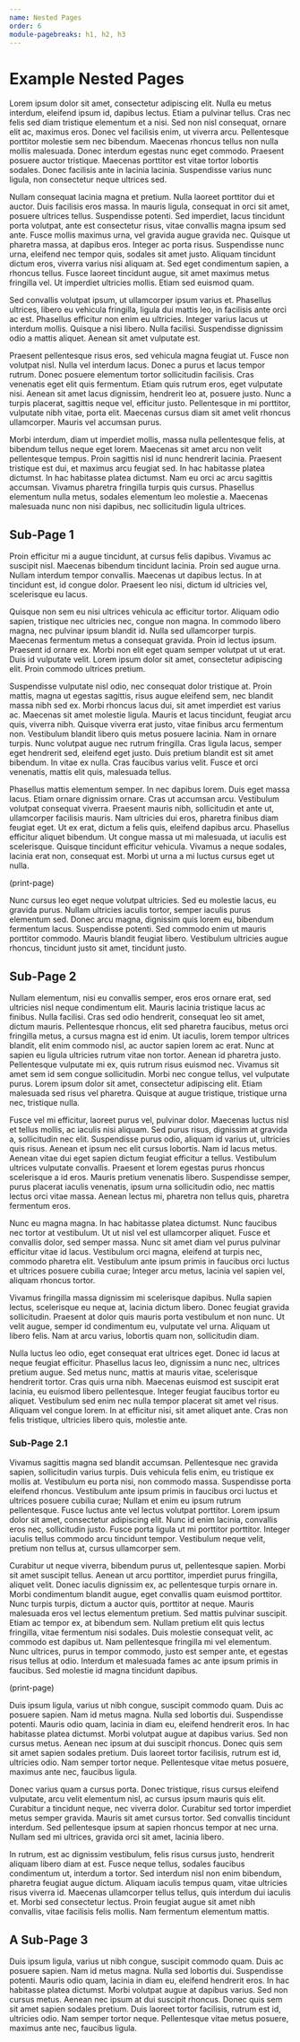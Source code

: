 ```yaml
---
name: Nested Pages
order: 6
module-pagebreaks: h1, h2, h3
---
```


# Example Nested Pages

Lorem ipsum dolor sit amet, consectetur adipiscing elit. Nulla eu metus interdum, eleifend ipsum id, dapibus lectus. Etiam a pulvinar tellus. Cras nec felis sed diam tristique elementum et a nisi. Sed non nisl consequat, ornare elit ac, maximus eros. Donec vel facilisis enim, ut viverra arcu. Pellentesque porttitor molestie sem nec bibendum. Maecenas rhoncus tellus non nulla mollis malesuada. Donec interdum egestas nunc eget commodo. Praesent posuere auctor tristique. Maecenas porttitor est vitae tortor lobortis sodales. Donec facilisis ante in lacinia lacinia. Suspendisse varius nunc ligula, non consectetur neque ultrices sed.

Nullam consequat lacinia magna et pretium. Nulla laoreet porttitor dui et auctor. Duis facilisis eros massa. In mauris ligula, consequat in orci sit amet, posuere ultrices tellus. Suspendisse potenti. Sed imperdiet, lacus tincidunt porta volutpat, ante est consectetur risus, vitae convallis magna ipsum sed ante. Fusce mollis maximus urna, vel gravida augue gravida nec. Quisque ut pharetra massa, at dapibus eros. Integer ac porta risus. Suspendisse nunc urna, eleifend nec tempor quis, sodales sit amet justo. Aliquam tincidunt dictum eros, viverra varius nisi aliquam at. Sed eget condimentum sapien, a rhoncus tellus. Fusce laoreet tincidunt augue, sit amet maximus metus fringilla vel. Ut imperdiet ultricies mollis. Etiam sed euismod quam.

Sed convallis volutpat ipsum, ut ullamcorper ipsum varius et. Phasellus ultrices, libero eu vehicula fringilla, ligula dui mattis leo, in facilisis ante orci ac est. Phasellus efficitur non enim eu ultricies. Integer varius lacus ut interdum mollis. Quisque a nisi libero. Nulla facilisi. Suspendisse dignissim odio a mattis aliquet. Aenean sit amet vulputate est.

Praesent pellentesque risus eros, sed vehicula magna feugiat ut. Fusce non volutpat nisl. Nulla vel interdum lacus. Donec a purus et lacus tempor rutrum. Donec posuere elementum tortor sollicitudin facilisis. Cras venenatis eget elit quis fermentum. Etiam quis rutrum eros, eget vulputate nisi. Aenean sit amet lacus dignissim, hendrerit leo at, posuere justo. Nunc a turpis placerat, sagittis neque vel, efficitur justo. Pellentesque in mi porttitor, vulputate nibh vitae, porta elit. Maecenas cursus diam sit amet velit rhoncus ullamcorper. Mauris vel accumsan purus.

Morbi interdum, diam ut imperdiet mollis, massa nulla pellentesque felis, at bibendum tellus neque eget lorem. Maecenas sit amet arcu non velit pellentesque tempus. Proin sagittis nisl id nunc hendrerit lacinia. Praesent tristique est dui, et maximus arcu feugiat sed. In hac habitasse platea dictumst. In hac habitasse platea dictumst. Nam eu orci ac arcu sagittis accumsan. Vivamus pharetra fringilla turpis quis cursus. Phasellus elementum nulla metus, sodales elementum leo molestie a. Maecenas malesuada nunc non nisi dapibus, nec sollicitudin ligula ultrices.

## Sub-Page 1

Proin efficitur mi a augue tincidunt, at cursus felis dapibus. Vivamus ac suscipit nisl. Maecenas bibendum tincidunt lacinia. Proin sed augue urna. Nullam interdum tempor convallis. Maecenas ut dapibus lectus. In at tincidunt est, id congue dolor. Praesent leo nisi, dictum id ultricies vel, scelerisque eu lacus.

Quisque non sem eu nisi ultrices vehicula ac efficitur tortor. Aliquam odio sapien, tristique nec ultricies nec, congue non magna. In commodo libero magna, nec pulvinar ipsum blandit id. Nulla sed ullamcorper turpis. Maecenas fermentum metus a consequat gravida. Proin id lectus ipsum. Praesent id ornare ex. Morbi non elit eget quam semper volutpat ut ut erat. Duis id vulputate velit. Lorem ipsum dolor sit amet, consectetur adipiscing elit. Proin commodo ultrices pretium.

Suspendisse vulputate nisl odio, nec consequat dolor tristique at. Proin mattis, magna ut egestas sagittis, risus augue eleifend sem, nec blandit massa nibh sed ex. Morbi rhoncus lacus dui, sit amet imperdiet est varius ac. Maecenas sit amet molestie ligula. Mauris et lacus tincidunt, feugiat arcu quis, viverra nibh. Quisque viverra erat justo, vitae finibus arcu fermentum non. Vestibulum blandit libero quis metus posuere lacinia. Nam in ornare turpis. Nunc volutpat augue nec rutrum fringilla. Cras ligula lacus, semper eget hendrerit sed, eleifend eget justo. Duis pretium blandit est sit amet bibendum. In vitae ex nulla. Cras faucibus varius velit. Fusce et orci venenatis, mattis elit quis, malesuada tellus.

Phasellus mattis elementum semper. In nec dapibus lorem. Duis eget massa lacus. Etiam ornare dignissim ornare. Cras ut accumsan arcu. Vestibulum volutpat consequat viverra. Praesent mauris nibh, sollicitudin et ante ut, ullamcorper facilisis mauris. Nam ultricies dui eros, pharetra finibus diam feugiat eget. Ut ex erat, dictum a felis quis, eleifend dapibus arcu. Phasellus efficitur aliquet bibendum. Ut congue massa ut mi malesuada, ut iaculis est scelerisque. Quisque tincidunt efficitur vehicula. Vivamus a neque sodales, lacinia erat non, consequat est. Morbi ut urna a mi luctus cursus eget ut nulla.

(print-page)

Nunc cursus leo eget neque volutpat ultricies. Sed eu molestie lacus, eu gravida purus. Nullam ultricies iaculis tortor, semper iaculis purus elementum sed. Donec arcu magna, dignissim quis lorem eu, bibendum fermentum lacus. Suspendisse potenti. Sed commodo enim ut mauris porttitor commodo. Mauris blandit feugiat libero. Vestibulum ultricies augue rhoncus, tincidunt justo sit amet, tincidunt justo.

## Sub-Page 2

Nullam elementum, nisi eu convallis semper, eros eros ornare erat, sed ultricies nisl neque condimentum elit. Mauris lacinia tristique lacus ac finibus. Nulla facilisi. Cras sed odio hendrerit, consequat leo sit amet, dictum mauris. Pellentesque rhoncus, elit sed pharetra faucibus, metus orci fringilla metus, a cursus magna est id enim. Ut iaculis, lorem tempor ultrices blandit, elit enim commodo nisl, ac auctor sapien lorem ac erat. Nunc at sapien eu ligula ultricies rutrum vitae non tortor. Aenean id pharetra justo. Pellentesque vulputate mi ex, quis rutrum risus euismod nec. Vivamus sit amet sem id sem congue sollicitudin. Morbi nec congue tellus, vel vulputate purus. Lorem ipsum dolor sit amet, consectetur adipiscing elit. Etiam malesuada sed risus vel pharetra. Quisque at augue tristique, tristique urna nec, tristique nulla.

Fusce vel mi efficitur, laoreet purus vel, pulvinar dolor. Maecenas luctus nisl et tellus mollis, ac iaculis nisi aliquam. Sed purus risus, dignissim at gravida a, sollicitudin nec elit. Suspendisse purus odio, aliquam id varius ut, ultricies quis risus. Aenean et ipsum nec elit cursus lobortis. Nam id lacus metus. Aenean vitae dui eget sapien dictum feugiat efficitur a tellus. Vestibulum ultrices vulputate convallis. Praesent et lorem egestas purus rhoncus scelerisque a id eros. Mauris pretium venenatis libero. Suspendisse semper, purus placerat iaculis venenatis, ipsum urna sollicitudin odio, nec mattis lectus orci vitae massa. Aenean lectus mi, pharetra non tellus quis, pharetra fermentum eros.

Nunc eu magna magna. In hac habitasse platea dictumst. Nunc faucibus nec tortor at vestibulum. Ut ut nisl vel est ullamcorper aliquet. Fusce et convallis dolor, sed semper massa. Nunc sit amet diam vel purus pulvinar efficitur vitae id lacus. Vestibulum orci magna, eleifend at turpis nec, commodo pharetra elit. Vestibulum ante ipsum primis in faucibus orci luctus et ultrices posuere cubilia curae; Integer arcu metus, lacinia vel sapien vel, aliquam rhoncus tortor.

Vivamus fringilla massa dignissim mi scelerisque dapibus. Nulla sapien lectus, scelerisque eu neque at, lacinia dictum libero. Donec feugiat gravida sollicitudin. Praesent at dolor quis mauris porta vestibulum et non nunc. Ut velit augue, semper id condimentum eu, vulputate vel urna. Aliquam ut libero felis. Nam at arcu varius, lobortis quam non, sollicitudin diam.

Nulla luctus leo odio, eget consequat erat ultrices eget. Donec id lacus at neque feugiat efficitur. Phasellus lacus leo, dignissim a nunc nec, ultrices pretium augue. Sed metus nunc, mattis at mauris vitae, scelerisque hendrerit tortor. Cras quis urna nibh. Maecenas euismod est suscipit erat lacinia, eu euismod libero pellentesque. Integer feugiat faucibus tortor eu aliquet. Vestibulum sed enim nec nulla tempor placerat sit amet vel risus. Aliquam vel congue lorem. In at efficitur nisi, sit amet aliquet ante. Cras non felis tristique, ultricies libero quis, molestie ante.

### Sub-Page 2.1

Vivamus sagittis magna sed blandit accumsan. Pellentesque nec gravida sapien, sollicitudin varius turpis. Duis vehicula felis enim, eu tristique ex mollis at. Vestibulum eu porta nisi, non commodo massa. Suspendisse porta eleifend rhoncus. Vestibulum ante ipsum primis in faucibus orci luctus et ultrices posuere cubilia curae; Nullam et enim eu ipsum rutrum pellentesque. Fusce luctus ante vel lectus volutpat porttitor. Lorem ipsum dolor sit amet, consectetur adipiscing elit. Nunc id enim lacinia, convallis eros nec, sollicitudin justo. Fusce porta ligula ut mi porttitor porttitor. Integer iaculis tellus commodo arcu tincidunt tempor. Vestibulum neque velit, pretium non tellus at, cursus ullamcorper sem.

Curabitur ut neque viverra, bibendum purus ut, pellentesque sapien. Morbi sit amet suscipit tellus. Aenean ut arcu porttitor, imperdiet purus fringilla, aliquet velit. Donec iaculis dignissim ex, ac pellentesque turpis ornare in. Morbi condimentum blandit augue, eget convallis quam euismod porttitor. Nunc turpis turpis, dictum a auctor quis, porttitor at neque. Mauris malesuada eros vel lectus elementum pretium. Sed mattis pulvinar suscipit. Etiam ac tempor ex, at bibendum sem. Nullam pretium elit quis lectus fringilla, vitae fermentum nisi sodales. Duis molestie consequat velit, ac commodo est dapibus ut. Nam pellentesque fringilla mi vel elementum. Nunc ultrices, purus in tempor commodo, justo est semper ante, et egestas risus tellus at odio. Interdum et malesuada fames ac ante ipsum primis in faucibus. Sed molestie id magna tincidunt dapibus.

(print-page)

Duis ipsum ligula, varius ut nibh congue, suscipit commodo quam. Duis ac posuere sapien. Nam id metus magna. Nulla sed lobortis dui. Suspendisse potenti. Mauris odio quam, lacinia in diam eu, eleifend hendrerit eros. In hac habitasse platea dictumst. Morbi volutpat augue at dapibus varius. Sed non cursus metus. Aenean nec ipsum at dui suscipit rhoncus. Donec quis sem sit amet sapien sodales pretium. Duis laoreet tortor facilisis, rutrum est id, ultricies odio. Nam semper tortor neque. Pellentesque vitae metus posuere, maximus ante nec, faucibus ligula.

Donec varius quam a cursus porta. Donec tristique, risus cursus eleifend vulputate, arcu velit elementum nisl, ac cursus ipsum mauris quis elit. Curabitur a tincidunt neque, nec viverra dolor. Curabitur sed tortor imperdiet metus semper gravida. Mauris sit amet cursus tortor. Sed convallis tincidunt interdum. Sed pellentesque ipsum at sapien rhoncus tempor at nec urna. Nullam sed mi ultrices, gravida orci sit amet, lacinia libero.

In rutrum, est ac dignissim vestibulum, felis risus cursus justo, hendrerit aliquam libero diam at est. Fusce neque tellus, sodales faucibus condimentum ut, interdum a tortor. Sed interdum nisl non enim bibendum, pharetra feugiat augue dictum. Aliquam iaculis tempus quam, vitae ultricies risus viverra id. Maecenas ullamcorper tellus tellus, quis interdum dui iaculis et. Morbi sed consectetur lectus. Proin feugiat augue sit amet nibh convallis, vitae facilisis felis mollis. Nam fermentum elementum mattis.

## A Sub-Page 3

Duis ipsum ligula, varius ut nibh congue, suscipit commodo quam. Duis ac posuere sapien. Nam id metus magna. Nulla sed lobortis dui. Suspendisse potenti. Mauris odio quam, lacinia in diam eu, eleifend hendrerit eros. In hac habitasse platea dictumst. Morbi volutpat augue at dapibus varius. Sed non cursus metus. Aenean nec ipsum at dui suscipit rhoncus. Donec quis sem sit amet sapien sodales pretium. Duis laoreet tortor facilisis, rutrum est id, ultricies odio. Nam semper tortor neque. Pellentesque vitae metus posuere, maximus ante nec, faucibus ligula.